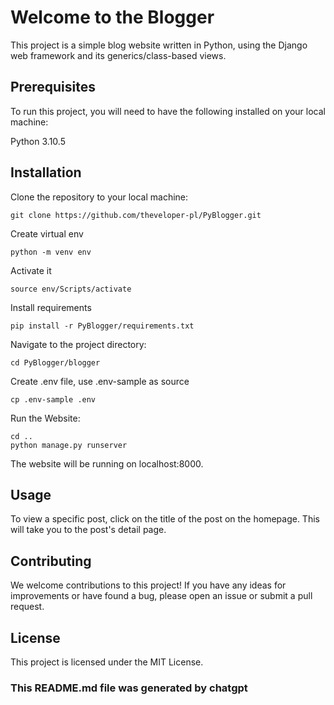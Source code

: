 # Welcome to the Blogger
This project is a simple blog website written in Python, using the Django web framework and its generics/class-based views.

## Prerequisites
To run this project, you will need to have the following installed on your local machine:

Python 3.10.5

## Installation


Clone the repository to your local machine:
```
git clone https://github.com/theveloper-pl/PyBlogger.git
```

Create virtual env
```
python -m venv env
```

Activate it
```
source env/Scripts/activate
```

Install requirements
```
pip install -r PyBlogger/requirements.txt
```

Navigate to the project directory:
```
cd PyBlogger/blogger
```

Create .env file, use .env-sample as source
```
cp .env-sample .env
```

Run the Website:
```
cd ..
python manage.py runserver
```

The website will be running on localhost:8000.

## Usage
To view a specific post, click on the title of the post on the homepage. This will take you to the post's detail page.

## Contributing
We welcome contributions to this project! If you have any ideas for improvements or have found a bug, please open an issue or submit a pull request.

## License
This project is licensed under the MIT License.

### This README.md file was generated by chatgpt
